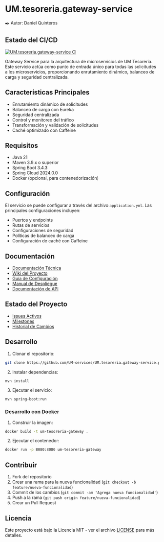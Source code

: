 # UM.tesoreria.gateway-service

✒️ Autor: Daniel Quinteros

## Estado del CI/CD

[![UM.tesoreria.gateway-service CI](https://github.com/UM-services/UM.tesoreria.gateway-service/actions/workflows/maven.yml/badge.svg?branch=main)](https://github.com/UM-services/UM.tesoreria.gateway-service/actions/workflows/maven.yml)

Gateway Service para la arquitectura de microservicios de UM Tesorería. Este servicio actúa como punto de entrada único para todas las solicitudes a los microservicios, proporcionando enrutamiento dinámico, balanceo de carga y seguridad centralizada.

## Características Principales

- Enrutamiento dinámico de solicitudes
- Balanceo de carga con Eureka
- Seguridad centralizada
- Control y monitoreo del tráfico
- Transformación y validación de solicitudes
- Caché optimizado con Caffeine

## Requisitos

- Java 21
- Maven 3.9.x o superior
- Spring Boot 3.4.3
- Spring Cloud 2024.0.0
- Docker (opcional, para contenedorización)

## Configuración

El servicio se puede configurar a través del archivo `application.yml`. Las principales configuraciones incluyen:

- Puertos y endpoints
- Rutas de servicios
- Configuraciones de seguridad
- Políticas de balanceo de carga
- Configuración de caché con Caffeine

## Documentación

- [Documentación Técnica](https://um-services.github.io/UM.tesoreria.gateway-service)
- [Wiki del Proyecto](https://github.com/UM-services/UM.tesoreria.gateway-service/wiki)
- [Guía de Configuración](https://um-services.github.io/UM.tesoreria.gateway-service/configuration-guide.html)
- [Manual de Despliegue](https://um-services.github.io/UM.tesoreria.gateway-service/deployment-guide.html)
- [Documentación de API](https://um-services.github.io/UM.tesoreria.gateway-service/api-documentation.html)

## Estado del Proyecto

- [Issues Activos](https://github.com/UM-services/UM.tesoreria.gateway-service/issues)
- [Milestones](https://github.com/UM-services/UM.tesoreria.gateway-service/milestones)
- [Historial de Cambios](CHANGELOG.md)

## Desarrollo

1. Clonar el repositorio:
```bash
git clone https://github.com/UM-services/UM.tesoreria.gateway-service.git
```

2. Instalar dependencias:
```bash
mvn install
```

3. Ejecutar el servicio:
```bash
mvn spring-boot:run
```

### Desarrollo con Docker

1. Construir la imagen:
```bash
docker build -t um-tesoreria-gateway .
```

2. Ejecutar el contenedor:
```bash
docker run -p 8080:8080 um-tesoreria-gateway
```

## Contribuir

1. Fork del repositorio
2. Crear una rama para la nueva funcionalidad (`git checkout -b feature/nueva-funcionalidad`)
3. Commit de los cambios (`git commit -am 'Agrega nueva funcionalidad'`)
4. Push a la rama (`git push origin feature/nueva-funcionalidad`)
5. Crear un Pull Request

## Licencia

Este proyecto está bajo la Licencia MIT - ver el archivo [LICENSE](LICENSE) para más detalles.
